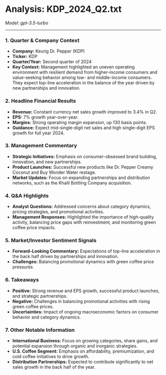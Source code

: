 # Analysis: KDP_2024_Q2.txt

*Model: gpt-3.5-turbo*

---

### 1. Quarter & Company Context
- **Company:** Keurig Dr. Pepper (KDP)
- **Ticker:** KDP
- **Quarter/Year:** Second quarter of 2024
- **Key Context:** Management highlighted an uneven operating environment with resilient demand from higher-income consumers and value-seeking behavior among low- and middle-income consumers. They expect top-line acceleration in the balance of the year driven by new partnerships and innovation.

### 2. Headline Financial Results
- **Revenue:** Constant currency net sales growth improved to 3.4% in Q2.
- **EPS:** 7% growth year-over-year.
- **Margins:** Strong operating margin expansion, up 130 basis points.
- **Guidance:** Expect mid-single-digit net sales and high single-digit EPS growth for full year 2024.

### 3. Management Commentary
- **Strategic Initiatives:** Emphasis on consumer-obsessed brand building, innovation, and new partnerships.
- **Product Launches:** Successful new products like Dr. Pepper Creamy Coconut and Buy Wonder Water restage.
- **Market Updates:** Focus on expanding partnerships and distribution networks, such as the Khalil Bottling Company acquisition.

### 4. Q&A Highlights
- **Analyst Questions:** Addressed concerns about category dynamics, pricing strategies, and promotional activities.
- **Management Responses:** Highlighted the importance of high-quality activity, balancing price gaps with reinvestment, and monitoring green coffee price impacts.

### 5. Market/Investor Sentiment Signals
- **Forward-Looking Commentary:** Expectations of top-line acceleration in the back half driven by partnerships and innovation.
- **Challenges:** Balancing promotional dynamics with green coffee price pressures.

### 6. Takeaways
- **Positive:** Strong revenue and EPS growth, successful product launches, and strategic partnerships.
- **Negative:** Challenges in balancing promotional activities with rising green coffee prices.
- **Uncertainties:** Impact of ongoing macroeconomic factors on consumer behavior and category dynamics.

### 7. Other Notable Information
- **International Business:** Focus on growing categories, share gains, and potential expansion through organic and inorganic strategies.
- **U.S. Coffee Segment:** Emphasis on affordability, premiumization, and cold coffee initiatives to drive growth.
- **Distribution Partnerships:** Expected to contribute significantly to net sales growth in the back half of the year.